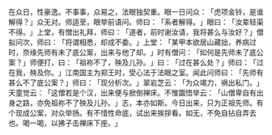 在众日，性豪逸。不事事，众易之，法眼独契重。眼一日问众：​「虎项金铃，是谁解得？​」众无对。师适至，眼举前语问。师曰：​「系者解得。​」眼曰：​「汝辈轻渠不得。​」上堂，有僧出礼拜，师曰：​「道者，前时谢汝请，我将甚么与汝好？​」僧拟问次，师曰：​「将谓相悉，却成不委。​」上堂：​「某甲本欲居山藏拙，养病过时，奈缘先师有未了底公案，出来与他了却。​」时有僧问：​「如何是先师未了底公案？​」师便打，曰：​「祖祢不了，殃及儿孙。​」曰：​「过在甚么处？​」师曰：​「过在我，殃及你。​」江南国主为郑王时，受心法于法眼之室。闻此问师曰：​「先师有甚么不了底公案？​」师曰：​「现分析次。​」翠岩芝云：​「为众竭力，祸出私门。​」天童觉云：​「这僧若是个汉，出来便与掀倒禅床。不惟圜悟举云：​「山僧卑自有出身之路，亦免祖祢不了殃及儿孙。​」志，本亦如斯。今日出来，只为正祖先师。有个现成公案，对众举扬。有不惜性命底，试出来挨拶看。如无，不免自拈自弄去也。喝一喝，以拂子击禅床下座。​」